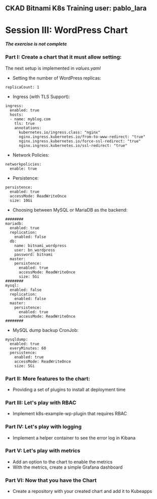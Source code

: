 CKAD Bitnami K8s Training user: pablo_lara
---
# Session III: WordPress Chart

***The exercise is not complete***
### Part I: Create a chart that it must allow setting:
The next setup is implemented in *values.yaml*
- Setting the number of WordPress replicas:
~~~
replicaCount: 1
~~~
- Ingress (with TLS Support):
~~~
ingress:
  enabled: true
  hosts:
  - name: myblog.com
    tls: true
    annotations:
      kubernetes.io/ingress.class: "nginx"
      nginx.ingress.kubernetes.io/from-to-www-redirect: "true"
      nginx.ingress.kubernetes.io/force-ssl-redirect: "true"
      nginx.ingress.kubernetes.io/ssl-redirect: "true"
~~~
- Network Policies:
~~~
networkpolicies:
  enable: true
~~~
- Persistence:
~~~
persistence:
  enabled: true
  accessMode: ReadWriteOnce
  size: 10Gi
~~~
- Choosing between MySQL or MariaDB as the backend:
~~~
########
mariadb:
  enabled: true
  replication:
    enabled: false
  db:
    name: bitnami_wordpress
    user: bn_wordpress
    password: bitnami
  master:
    persistence:
      enabled: true
      accessMode: ReadWriteOnce
      size: 5Gi
########
mysql:
  enabled: false
  replication:
    enabled: false
  master:
    persistence:
      enabled: true
      accessMode: ReadWriteOnce
########
~~~
- MySQL dump backup CronJob:
~~~
mysqldump:
  enabled: true
  everyMinutes: 60
  persistence:
    enabled: true
    accessMode: ReadWriteOnce
    size: 5Gi
~~~

### Part II: More features to the chart:
- Providing a set of plugins to install at deployment time

### Part III: Let's play with RBAC
- Implement k8s-example-wp-plugin that requires RBAC

### Part IV: Let's play with logging
- Implement a helper container to see the error log in Kibana

### Part V: Let's play with metrics
- Add an option to the chart to enable the metrics
- With the metrics, create a simple Grafana dashboard

### Part VI: Now that you have the Chart
- Create a repository with your created chart and add it to Kubeapps

